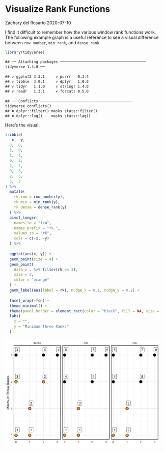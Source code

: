Visualize Rank Functions
================
Zachary del Rosario
2020-07-10

I find it difficult to remember how the various window rank functions
work. The following example graph is a useful reference to see a visual
difference between `row_number`, `min_rank`, and
    `dense_rank`.

``` r
library(tidyverse)
```

    ## ── Attaching packages ─────────────────────────────────────── tidyverse 1.3.0 ──

    ## ✔ ggplot2 3.3.1     ✔ purrr   0.3.4
    ## ✔ tibble  3.0.1     ✔ dplyr   1.0.0
    ## ✔ tidyr   1.1.0     ✔ stringr 1.4.0
    ## ✔ readr   1.3.1     ✔ forcats 0.5.0

    ## ── Conflicts ────────────────────────────────────────── tidyverse_conflicts() ──
    ## ✖ dplyr::filter() masks stats::filter()
    ## ✖ dplyr::lag()    masks stats::lag()

Here’s the visual:

``` r
tribble(
  ~x, ~y,
  0,  0,
  1,  0,
  1,  1,
  0,  2,
  2,  2,
  0,  3,
  2,  3,
  3,  3
) %>%
  mutate(
    rk_row = row_number(y),
    rk_min = min_rank(y),
    rk_dense = dense_rank(y)
  ) %>%
  pivot_longer(
    names_to = "fcn",
    names_prefix = "rk_",
    values_to = "rk",
    cols = c(-x, -y)
  ) %>%

  ggplot(aes(x, y)) +
  geom_point(size = 4) +
  geom_point(
    data = . %>% filter(rk <= 3),
    size = 3,
    color = "orange"
  ) +
  geom_label(aes(label = rk), nudge_x = 0.1, nudge_y = 0.2) +

  facet_wrap(~fcn) +
  theme_minimal() +
  theme(panel.border = element_rect(color = "black", fill = NA, size = 1)) +
  labs(
    x = "",
    y = "Minimum Three Ranks"
  )
```

![](ranks_files/figure-gfm/example-ranks-1.png)<!-- -->
